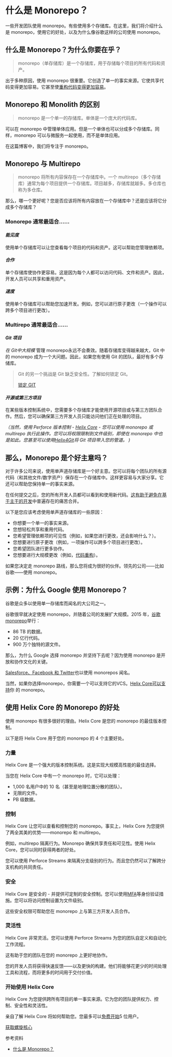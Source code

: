 # 什么是 Monorepo？
一些开发团队使用 monorepo。有些使用多个存储库。在这里，我们将介绍什么是 monorepo，使用它的好处，以及为什么像谷歌这样的公司使用 monorepo。

## 什么是 Monorepo？为什么你要在乎？

> monorepo（单存储库）是一个存储库，用于存储每个项目的所有代码和资产。

出于多种原因，使用 monorepo 很重要。它创造了单一的事实来源。它使共享代码变得更加容易。它甚至使[重构代码变得更加容易](https://www.perforce.com/blog/vcs/really-save-time-code-refactoring)。

## Monorepo 和 Monolith 的区别

> monorepo 是一个单一的存储库。单体是一个庞大的代码库。

可以在 monorepo 中管理单体应用。但是一个单体也可以分成多个存储库。同样，monorepo 可以与微服务一起使用，而不是单体应用。

在这篇博客中，我们将专注于 monorepo。

## Monorepo 与 Multirepo

> monorepo 将所有内容保存在一个存储库中。一个 multirepo（多个存储库）通常为每个项目提供一个存储库。项目越多，存储库就越多。多仓库也称为多仓库。

那么，哪一个更好呢？您是否应该将所有内容放在一个存储库中？还是应该将它分成多个存储库？

### Monorepo 通常最适合……

#### *能见度*

使用单个存储库可以让您查看每个项目的代码和资产。这可以帮助您管理依赖项。

#### *合作*

单个存储库使协作更容易。这是因为每个人都可以访问代码、文件和资产。因此，开发人员可以共享和重用资产。

#### *速度*

使用单个存储库可以帮助您加速开发。例如，您可以进行原子更改（一个操作可以跨多个项目进行更改）。

### Multirepo 通常最适合……

#### *Git 项目*

*在 Git中大规模* 管理 monorepo永远不会奏效。随着存储库变得越来越大，Git 中的 monorepo 成为一个大问题。因此，如果您有使用 Git 的团队，最好有多个存储库。

> Git 的另一个挑战是 Git 缺乏安全性。了解如何锁定 Git。
>
> [锁定 GIT](https://www.perforce.com/resources/vcs/how-lock-down-git)

#### *开源或第三方项目*

在某些版本控制系统中，您需要多个存储库才能使用开源项目或与第三方团队合作。然后，您可以确保第三方开发人员只能访问他们正在处理的项目。

*（当然，使用 Perforce 版本控制 -* [*Helix Core*](https://www.perforce.com/products/helix-core) *- 您可以使用 monorepo 或 multirepo 执行此操作。您可以将权限限制到文件级别，即使在 monorepo 中也是如此。您甚至可以使用*[*Helix4Git*](https://www.perforce.com/products/helix4git)*将 Git 项目带入您的管道。 )* 

## 那么，Monorepo 是个好主意吗？

对于许多公司来说，使用单声道存储库是一个好主意。您可以将每个团队的所有源代码（和其他文件/数字资产）保存在一个存储库中。这样更容易与大家分享。它还可以帮助您保持单一的事实来源。

在任何提交之后，您的所有开发人员都可以看到和使用新代码。[这有助于避免在基于主干的开发](https://www.perforce.com/blog/vcs/trunk-based-development-or-feature-driven-development)中普遍存在的痛苦合并。

以下是您应该考虑使用单声道存储库的一些原因：

- 你想要一个单一的事实来源。
- 您想轻松共享和重用代码。
- 您希望管理依赖项的可见性（例如，如果您进行更改，还会影响什么？）。
- 您想要进行原子更改（例如，一项操作可以跨多个项目进行更改）。
- 您希望团队进行更多协作。
- 您想要进行大规模更改（例如，[代码重构](https://www.perforce.com/blog/vcs/really-save-time-code-refactoring)）。

如果您决定走 monorepo 路线，那么您将成为很好的伙伴。领先的公司——比如谷歌——使用 monorepo。

## 示例：为什么 Google 使用 Monorepo？

谷歌是众多以使用单一存储库而闻名的大公司之一。

谷歌很早就决定使用 monorepo，并随着公司的发展扩大规模。2015 年，[谷歌 monorepo](https://cacm.acm.org/magazines/2016/7/204032-why-google-stores-billions-of-lines-of-code-in-a-single-repository/fulltext)举行：

- 86 TB 的数据。
- 20 亿行代码。
- 900 万个独特的源文件。

那么，为什么 Google 选择 monorepo 并坚持下去呢？因为使用 monorepo 是开放和协作文化的关键。

[Salesforce、Facebook 和 Twitter](https://medium.com/@hoangbkit/why-monorepo-in-2018-89221acd4bfb)也以使用 monorepos 闻名。

当然，如果你选择monorepo，你需要一个可以支持它的VCS。[Helix Core可以支持](https://www.perforce.com/products/helix-core)你 的 monorepo。

## 使用 Helix Core 的 Monorepo 的好处

使用 monorepo 有很多很好的理由。Helix Core 是您的 monorepo 的最佳版本控制。

以下是将 Helix Core 用于您的 monorepo 的 4 个主要好处。

### 力量

Helix Core 是一个强大的版本控制系统。这是实现大规模高性能的最佳选择。

当您在 Helix Core 中有一个 monorepo 时，它可以处理：

- 1,000 名用户中的 10 名（甚至是地理位置分散的团队）。
- 无限的文件。
- PB 级数据。

### 控制

Helix Core 让您可以查看和控制您的 monorepo。事实上，Helix Core 为您提供了两全其美的优势——monorepo 和 multirepo。

例如，multirepo 隔离行为。Monorepo 确保共享责任和可见性。使用 Helix Core，您可以同时获得两者的好处。

您可以使用 Perforce Streams 来隔离分支级别的行为。而且您仍然可以了解跨分支机构的共同责任。

### 安全

Helix Core 是安全的 - 并提供可定制的安全控制。您可以使用[MFA](https://www.perforce.com/blog/vcs/what-is-multi-factor-authentication)等身份验证措施。您可以将访问控制设置为文件级别。

这些安全权限可帮助您在 monorepo 上与第三方开发人员合作。

### 灵活性

Helix Core 非常灵活。您可以使用 Perforce Streams 为您的团队自定义和自动化工作流程。

这有助于您的团队在您的 monorepo 上更好地协作。

您的开发人员将获得快速反馈——以及更快的构建。他们将能够花更少的时间处理工具和流程，而将更多的时间用于交付价值。

### 开始使用 Helix Core

Helix Core 为您提供跨所有项目的单一事实来源。它为您的团队提供权力、控制、安全性和灵活性。

亲自了解 Helix Core 将如何帮助您。您最多可以[免费开始](https://www.perforce.com/products/helix-core/free-version-control)5 位用户。

[获取螺旋核心](https://www.perforce.com/products/helix-core/free-version-control)

 参考资料

- [什么是 Monorepo？](https://www.perforce.com/blog/vcs/what-monorepo)

